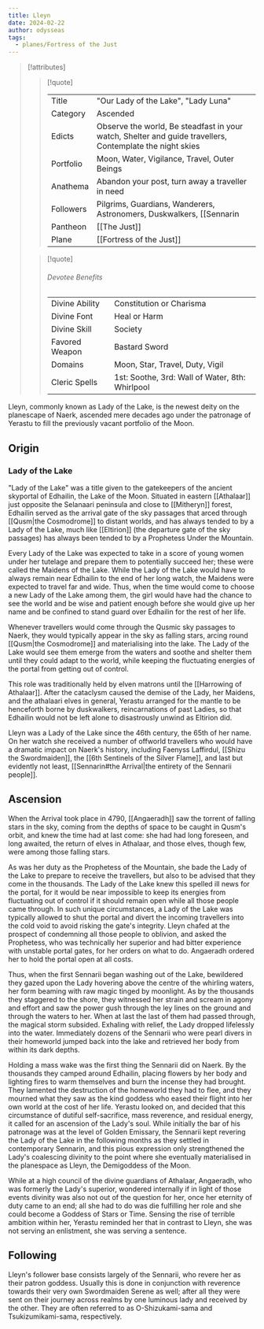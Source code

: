 ```yaml
---
title: Lleyn
date: 2024-02-22
author: odysseas
tags:
  - planes/Fortress of the Just
---
```

> [!attributes]
> 
> > [!quote]
> >
> > | | |
> > | --- | --- |
> > | Title | "Our Lady of the Lake", "Lady Luna" |
> > | Category | Ascended |
> > | Edicts | Observe the world, Be steadfast in your watch, Shelter and guide travellers, Contemplate the night skies |
> > | Portfolio | Moon, Water, Vigilance, Travel, Outer Beings |
> > | Anathema | Abandon your post, turn away a traveller in need |
> > | Followers | Pilgrims, Guardians, Wanderers, Astronomers, Duskwalkers, [[Sennarin|the Sennarii]] |
> > | Pantheon | [[The Just]] |
> > | Plane | [[Fortress of the Just]] |
>
> > [!quote]
> > 
> > ###### Devotee Benefits
> > | | |
> > | --- | --- |
> > | Divine Ability | Constitution or Charisma |
> > | Divine Font | Heal or Harm |
> > | Divine Skill | Society |
> > | Favored Weapon | Bastard Sword |
> > | Domains | Moon, Star, Travel, Duty, Vigil |
> > | Cleric Spells | 1st: Soothe, 3rd: Wall of Water, 8th: Whirlpool  |

Lleyn, commonly known as Lady of the Lake, is the newest deity on the planescape of Naerk, ascended mere decades ago under the patronage of Yerastu to fill the previously vacant portfolio of the Moon.

## Origin

### Lady of the Lake

"Lady of the Lake" was a title given to the gatekeepers of the ancient skyportal of Edhailin, the Lake of the Moon.
Situated in eastern [[Athalaar]] just opposite the Selanaari peninsula and close to [[Mitheryn]] forest, Edhailin served as the arrival gate of the sky passages that arced through [[Qusm|the Cosmodrome]] to distant worlds, and has always tended to by a Lady of the Lake, much like [[Eltirion]] (the departure gate of the sky passages) has always been tended to by a Prophetess Under the Mountain.

Every Lady of the Lake was expected to take in a score of young women under her tutelage and prepare them to potentially succeed her; these were called the Maidens of the Lake.
While the Lady of the Lake would have to always remain near Edhailin to the end of her long watch, the Maidens were expected to travel far and wide. Thus, when the time would come to choose a new Lady of the Lake among them, the girl would have had the chance to see the world and be wise and patient enough before she would give up her name and be confined to stand guard over Edhailin for the rest of her life.

Whenever travellers would come through the Qusmic sky passages to Naerk, they would typically appear in the sky as falling stars, arcing round [[Qusm|the Cosmodrome]] and materialising into the lake. The Lady of the Lake would see them emerge from the waters and soothe and shelter them until they could adapt to the world, while keeping the fluctuating energies of the portal from getting out of control.

This role was traditionally held by elven matrons until the [[Harrowing of Athalaar]]. After the cataclysm caused the demise of the Lady, her Maidens, and the athalaari elves in general, Yerastu arranged for the mantle to be henceforth borne by duskwalkers, reincarnations of past Ladies, so that Edhailin would not be left alone to disastrously unwind as Eltirion did. 

Lleyn was a Lady of the Lake since the 46th century, the 65th of her name.
On her watch she received a number of offworld travellers who would have a dramatic impact on Naerk's history, including Faenyss Laffirdul, [[Shizu the Swordmaiden]], the [[6th Sentinels of the Silver Flame]], and last but evidently not least, [[Sennarin#the Arrival|the entirety of the Sennarii people]].

## Ascension

When the Arrival took place in 4790, [[Angaeradh]] saw the torrent of falling stars in the sky, coming from the depths of space to be caught in Qusm's orbit, and knew the time had at last come: she had had long foreseen, and long awaited, the return of elves in Athalaar, and those elves, though few, were among those falling stars.

As was her duty as the Prophetess of the Mountain, she bade the Lady of the Lake to prepare to receive the travellers, but also to be advised that they come in the thousands. The Lady of the Lake knew this spelled ill news for the portal, for it would be near impossible to keep its energies from fluctuating out of control if it should remain open while all those people came through.
In such unique circumstances, a Lady of the Lake was typically allowed to shut the portal and divert the incoming travellers into the cold void to avoid risking the gate's integrity. Lleyn chafed at the prospect of condemning all those people to oblivion, and asked the Prophetess, who was technically her superior and had bitter experience with unstable portal gates, for her orders on what to do. Angaeradh ordered her to hold the portal open at all costs.

Thus, when the first Sennarii began washing out of the Lake, bewildered they gazed upon the Lady hovering above the centre of the whirling waters, her form beaming with raw magic tinged by moonlight. As by the thousands they staggered to the shore, they witnessed her strain and scream in agony and effort and saw the power gush through the ley lines on the ground and through the waters to her.
When at last the last of them had passed through, the magical storm subsided. Exhaling with relief, the Lady dropped lifelessly into the water. Immediately dozens of the Sennarii who were pearl divers in their homeworld jumped back into the lake and retrieved her body from within its dark depths.

Holding a mass wake was the first thing the Sennarii did on Naerk. By the thousands they camped around Edhailin, placing flowers by her body and lighting fires to warm themselves and burn the incense they had brought.
They lamented the destruction of the homeworld they had to flee, and they mourned what they saw as the kind goddess who eased their flight into her own world at the cost of her life.
Yerastu looked on, and decided that this circumstance of dutiful self-sacrifice, mass reverence, and residual energy, it called for an ascension of the Lady's soul.
While initially the bar of his patronage was at the level of Golden Emissary, the Sennarii kept revering the Lady of the Lake in the following months as they settled in contemporary Sennarin, and this pious expression only strengthened the Lady's coalescing divinity to the point where she eventually materialised in the planespace as Lleyn, the Demigoddess of the Moon.

While at a high council of the divine guardians of Athalaar, Angaeradh, who was formerly the Lady's superior, wondered internally if in light of those events divinity was also not out of the question for her, once her eternity of duty came to an end; all she had to do was die fulfilling her role and she could become a Goddess of Stars or Time.
Sensing the rise of terrible ambition within her, Yerastu reminded her that in contrast to Lleyn, she was not serving an enlistment, she was serving a sentence.

## Following

Lleyn's follower base consists largely of the Sennarii, who revere her as their patron goddess. Usually this is done in conjunction with reverence towards their very own Swordmaiden Serene as well; after all they were sent on their journey across realms by one luminous lady and received by the other. They are often referred to as O-Shizukami-sama and Tsukizumikami-sama, respectively.

